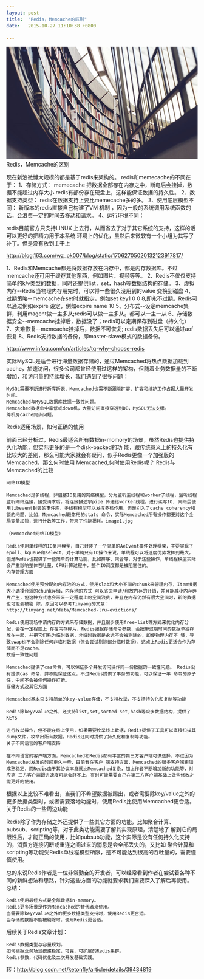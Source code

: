 ```yaml
---
layout: post
title:  "Redis，Memcache的区别"
date:   2015-10-27 11:10:38 +0800

---
```

<img src="/images/fulls/03.jpg" class="fit image"> 
Redis，Memcache的区别



 现在新浪微博大规模的都是基于redis来架构的。
redis和memecache的不同在于：
1、存储方式：
memecache 把数据全部存在内存之中，断电后会挂掉，数据不能超过内存大小
redis有部份存在硬盘上，这样能保证数据的持久性。
2、数据支持类型：
redis在数据支持上要比memecache多的多。
3、使用底层模型不同：
新版本的redis直接自己构建了VM 机制 ，因为一般的系统调用系统函数的话，会浪费一定的时间去移动和请求。
4、运行环境不同：

redis目前官方只支持LINUX 上去行，从而省去了对于其它系统的支持，这样的话可以更好的把精力用于本系统 环境上的优化，虽然后来微软有一个小组为其写了补丁。但是没有放到主干上


http://blog.163.com/wz_pk007/blog/static/17062705020132123917817/

1、Redis和Memcache都是将数据存放在内存中，都是内存数据库。不过memcache还可用于缓存其他东西，例如图片、视频等等。
2、Redis不仅仅支持简单的k/v类型的数据，同时还提供list，set，hash等数据结构的存储。
3、虚拟内存--Redis当物理内存用完时，可以将一些很久没用到的value 交换到磁盘
4、过期策略--memcache在set时就指定，例如set key1 0 0 8,即永不过期。Redis可以通过例如expire 设定，例如expire name 10
5、分布式--设定memcache集群，利用magent做一主多从;redis可以做一主多从。都可以一主一从
6、存储数据安全--memcache挂掉后，数据没了；redis可以定期保存到磁盘（持久化）
7、灾难恢复--memcache挂掉后，数据不可恢复; redis数据丢失后可以通过aof恢复
8、Redis支持数据的备份，即master-slave模式的数据备份。

http://www.infoq.com/cn/articles/tq-why-choose-redis

实际MySQL是适合进行海量数据存储的，通过Memcached将热点数据加载到cache，加速访问，很多公司都曾经使用过这样的架构，但随着业务数据量的不断增加，和访问量的持续增长，我们遇到了很多问题：

    MySQL需要不断进行拆库拆表，Memcached也需不断跟着扩容，扩容和维护工作占据大量开发时间。
    Memcached与MySQL数据库数据一致性问题。
    Memcached数据命中率低或down机，大量访问直接穿透到DB，MySQL无法支撑。
    跨机房cache同步问题。


Redis适用场景，如何正确的使用

前面已经分析过，Redis最适合所有数据in-momory的场景，虽然Redis也提供持久化功能，但实际更多的是一个disk-backed的功 能，跟传统意义上的持久化有比较大的差别，那么可能大家就会有疑问，似乎Redis更像一个加强版的Memcached，那么何时使用 Memcached,何时使用Redis呢？
 Redis与Memcached的比较

    网络IO模型

    Memcached是多线程，非阻塞IO复用的网络模型，分为监听主线程和worker子线程，监听线程监听网络连接，接受请求后，将连接描述字pipe 传递给worker线程，进行读写IO, 网络层使用libevent封装的事件库，多线程模型可以发挥多核作用，但是引入了cache coherency和锁的问题，比如，Memcached最常用的stats 命令，实际Memcached所有操作都要对这个全局变量加锁，进行计数等工作，带来了性能损耗。image1.jpg

    （Memcached网络IO模型）

    Redis使用单线程的IO复用模型，自己封装了一个简单的AeEvent事件处理框架，主要实现了epoll、kqueue和select，对于单纯只有IO操作来说，单线程可以将速度优势发挥到最大，但是Redis也提供了一些简单的计算功能，比如排序、聚合等，对于这些操作，单线程模型实际会严重影响整体吞吐量，CPU计算过程中，整个IO调度都是被阻塞住的。
    内存管理方面

    Memcached使用预分配的内存池的方式，使用slab和大小不同的chunk来管理内存，Item根据大小选择合适的chunk存储，内存池的方式 可以省去申请/释放内存的开销，并且能减小内存碎片产生，但这种方式也会带来一定程度上的空间浪费，并且在内存仍然有很大空间时，新的数据也可能会被剔 除，原因可以参考Timyang的文章：http://timyang.net/data/Memcached-lru-evictions/

    Redis使用现场申请内存的方式来存储数据，并且很少使用free-list等方式来优化内存分配，会在一定程度上 存在内存碎片，Redis跟据存储命令参数，会把带过期时间的数据单独存放在一起，并把它们称为临时数据，非临时数据是永远不会被剔除的，即便物理内存不 够，导致swap也不会剔除任何非临时数据（但会尝试剔除部分临时数据），这点上Redis更适合作为存储而不是cache。
    数据一致性问题

    Memcached提供了cas命令，可以保证多个并发访问操作同一份数据的一致性问题。 Redis没有提供cas 命令，并不能保证这点，不过Redis提供了事务的功能，可以保证一串 命令的原子性，中间不会被任何操作打断。
    存储方式及其它方面

    Memcached基本只支持简单的key-value存储，不支持枚举，不支持持久化和复制等功能

    Redis除key/value之外，还支持list,set,sorted set,hash等众多数据结构，提供了KEYS

    进行枚举操作，但不能在线上使用，如果需要枚举线上数据，Redis提供了工具可以直接扫描其dump文件，枚举出所有数据，Redis还同时提供了持久化和复制等功能。
    关于不同语言的客户端支持

    在不同语言的客户端方面，Memcached和Redis都有丰富的第三方客户端可供选择，不过因为Memcached发展的时间更久一些，目前看在客户 端支持方面，Memcached的很多客户端更加成熟稳定，而Redis由于其协议本身就比Memcached复杂，加上作者不断增加新的功能等，对应第 三方客户端跟进速度可能会赶不上，有时可能需要自己在第三方客户端基础上做些修改才能更好的使用。

根据以上比较不难看出，当我们不希望数据被踢出，或者需要除key/value之外的更多数据类型时，或者需要落地功能时，使用Redis比使用Memcached更合适。
关于Redis的一些周边功能

Redis除了作为存储之外还提供了一些其它方面的功能，比如聚合计算、pubsub、scripting等，对于此类功能需要了解其实现原理，清楚地了 解到它的局限性后，才能正确的使用，比如pubsub功能，这个实际是没有任何持久化支持的，消费方连接闪断或重连之间过来的消息是会全部丢失的，又比如 聚合计算和scripting等功能受Redis单线程模型所限，是不可能达到很高的吞吐量的，需要谨慎使用。

总的来说Redis作者是一位非常勤奋的开发者，可以经常看到作者在尝试着各种不同的新鲜想法和思路，针对这些方面的功能就要求我们需要深入了解后再使用。
 总结：

    Redis使用最佳方式是全部数据in-memory。
    Redis更多场景是作为Memcached的替代者来使用。
    当需要除key/value之外的更多数据类型支持时，使用Redis更合适。
    当存储的数据不能被剔除时，使用Redis更合适。

后续关于Redis文章计划：

    Redis数据类型与容量规划。
    如何根据业务场景搭建稳定，可靠，可扩展的Redis集群。
    Redis参数，代码优化及二次开发基础实践。


转：http://blog.csdn.net/ketonfly/article/details/39434819
